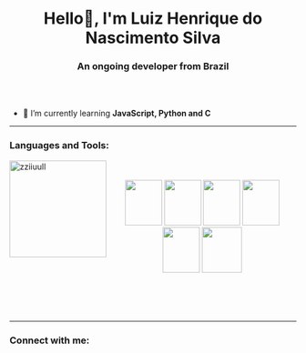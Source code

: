 <h1 align="center">Hello👋, I'm Luiz Henrique do Nascimento Silva</h1>
<h3 align="center">An ongoing developer from <strong>Brazil</strong></h3>
<br><br>

- 🌱 I’m currently learning **JavaScript, Python and C**

<hr>

<h3 align="left">Languages and Tools: </h3>

<img height="170em" align="left" src="https://github-readme-stats.vercel.app/api?username=zziiuull&show_icons=true&locale=en&theme=dracula" alt="zziiuull"/>

<div align="center">
  <br><br>
  
  <img height="80" width="65" src="https://cdn.jsdelivr.net/gh/devicons/devicon/icons/javascript/javascript-original.svg" />
  <img height="80" width="65" src="https://cdn.jsdelivr.net/gh/devicons/devicon/icons/python/python-original.svg" />
  <img height="80" width="65" src="https://cdn.jsdelivr.net/gh/devicons/devicon/icons/c/c-original.svg" />
  <img height="80" width="65" src="https://cdn.jsdelivr.net/gh/devicons/devicon/icons/html5/html5-original.svg" />
  <img height="80" width="65" src="https://cdn.jsdelivr.net/gh/devicons/devicon/icons/css3/css3-original.svg" />
  <img height="80" width="70" src="https://cdn.jsdelivr.net/gh/devicons/devicon/icons/bootstrap/bootstrap-plain.svg" />  
          
</div>
 <br><br> <br><br>
<hr>

<h3 align="left">Connect with me:</h3>
<p align="left">
<div>
    <a href="https://www.instagram.com/luizhnsc/"><img src="https://img.shields.io/badge/Instagram-E4405F?style=for-the-badge&logo=instagram&logoColor=white&locale=en" alt=""></a>
    <a href="https://www.linkedin.com/in/luizhenriquedonascimentosilva/"><img src="https://img.shields.io/badge/LinkedIn-0077B5?style=for-the-badge&logo=linkedin&logoColor=white&locale=en" alt=""></a>
  <a href="https://twitter.com/Luizhnsc"><img src="https://img.shields.io/badge/Twitter-1DA1F2?style=for-the-badge&logo=twitter&logoColor=white&locale=en" alt=""></a>
</div>
